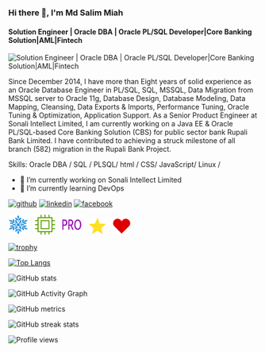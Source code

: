 ### Hi there 👋, I'm Md Salim Miah
####  Solution Engineer | Oracle DBA | Oracle PL/SQL Developer|Core Banking Solution|AML|Fintech 
![ Solution Engineer | Oracle DBA | Oracle PL/SQL Developer|Core Banking Solution|AML|Fintech ](https://media.licdn.com/dms/image/C5616AQFT26az9gNSDQ/profile-displaybackgroundimage-shrink_350_1400/0/1660496983515?e=1702512000&v=beta&t=AknhS9ApcHR6TJkkRlqnMiTisVwWbnM6yZTP6Prv1Ls)

Since December 2014, I have more than Eight years of solid experience as an Oracle Database Engineer in PL/SQL, SQL, MSSQL, Data Migration from MSSQL server to Oracle 11g, Database Design, Database Modeling, Data Mapping, Cleansing, Data Exports & Imports, Performance Tuning, Oracle Tuning & Optimization, Application Support. As a Senior Product Engineer at Sonali Intellect Limited, I am currently working on a Java EE & Oracle PL/SQL-based Core Banking Solution (CBS) for public sector bank Rupali Bank Limited. I have contributed to achieving a struck milestone of all branch (582) migration in the Rupali Bank Project.

Skills: Oracle DBA / SQL / PLSQL/ html / CSS/ JavaScript/ Linux /

- 🔭 I’m currently working on Sonali Intellect Limited 
- 🌱 I’m currently learning DevOps 


[<img src='https://cdn.jsdelivr.net/npm/simple-icons@3.0.1/icons/github.svg' alt='github' height='40'>](https://github.com/https://github.com/salimduetcse)  [<img src='https://cdn.jsdelivr.net/npm/simple-icons@3.0.1/icons/linkedin.svg' alt='linkedin' height='40'>](https://www.linkedin.com/in/https://www.linkedin.com/in/salimduetcse10//)  [<img src='https://cdn.jsdelivr.net/npm/simple-icons@3.0.1/icons/facebook.svg' alt='facebook' height='40'>](https://www.facebook.com/www.facebook.com/salimduetcse10)  

<a href='https://archiveprogram.github.com/'><img src='https://raw.githubusercontent.com/acervenky/animated-github-badges/master/assets/acbadge.gif' width='40' height='40'></a> <a href='https://docs.github.com/en/developers'><img src='https://raw.githubusercontent.com/acervenky/animated-github-badges/master/assets/devbadge.gif' width='40' height='40'></a> <a href='https://github.com/pricing'><img src='https://raw.githubusercontent.com/acervenky/animated-github-badges/master/assets/pro.gif' width='40' height='40'></a> <a href='https://stars.github.com/'><img src='https://raw.githubusercontent.com/acervenky/animated-github-badges/master/assets/starbadge.gif' width='35' height='35'></a> <a href='https://docs.github.com/en/github/supporting-the-open-source-community-with-github-sponsors'><img src='https://raw.githubusercontent.com/acervenky/animated-github-badges/master/assets/sponsorbadge.gif' width='35' height='35'></a> 

[![trophy](https://github-profile-trophy.vercel.app/?username=https://github.com/salimduetcse)](https://github.com/ryo-ma/github-profile-trophy)

[![Top Langs](https://github-readme-stats.vercel.app/api/top-langs/?username=https://github.com/salimduetcse)](https://github.com/anuraghazra/github-readme-stats)

![GitHub stats](https://github-readme-stats.vercel.app/api?username=https://github.com/salimduetcse&show_icons=true)  

![GitHub Activity Graph](https://activity-graph.herokuapp.com/graph?username=https://github.com/salimduetcse)  

![GitHub metrics](https://metrics.lecoq.io/https://github.com/salimduetcse)  

![GitHub streak stats](https://streak-stats.demolab.com/?user=https://github.com/salimduetcse)  

![Profile views](https://gpvc.arturio.dev/https://github.com/salimduetcse)  
